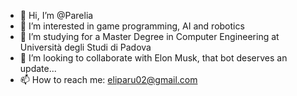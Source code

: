 - 👋 Hi, I’m @Parelia
- 👀 I’m interested in game programming, AI and robotics
- 🌱 I’m studying for a Master Degree in Computer Engineering at Università degli Studi di Padova
- 💞️ I’m looking to collaborate with Elon Musk, that bot deserves an update...
- 📫 How to reach me: eliparu02@gmail.com

<!---
Parelia/Parelia is a ✨ special ✨ repository because its `README.md` (this file) appears on your GitHub profile.
You can click the Preview link to take a look at your changes.
--->
